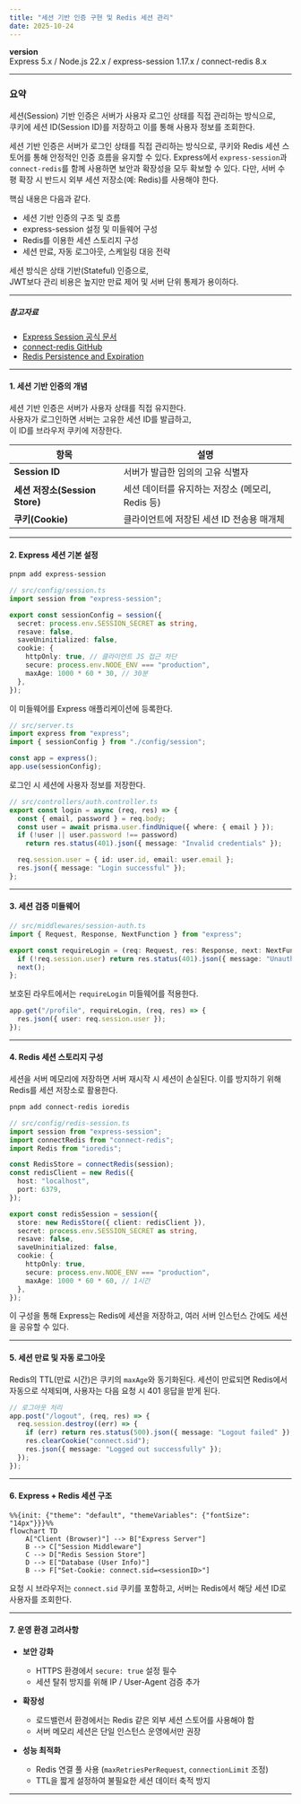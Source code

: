 ```yaml
---
title: "세션 기반 인증 구현 및 Redis 세션 관리"
date: 2025-10-24
---
```


**version**  
Express 5.x / Node.js 22.x / express-session 1.17.x / connect-redis 8.x

---

### 요약  
세션(Session) 기반 인증은 서버가 사용자 로그인 상태를 직접 관리하는 방식으로,  
쿠키에 세션 ID(Session ID)를 저장하고 이를 통해 사용자 정보를 조회한다.  

세션 기반 인증은 서버가 로그인 상태를 직접 관리하는 방식으로,
쿠키와 Redis 세션 스토어를 통해 안정적인 인증 흐름을 유지할 수 있다.
Express에서 `express-session`과 `connect-redis`를 함께 사용하면
보안과 확장성을 모두 확보할 수 있다.
다만, 서버 수평 확장 시 반드시 외부 세션 저장소(예: Redis)를 사용해야 한다.


핵심 내용은 다음과 같다.  
- 세션 기반 인증의 구조 및 흐름  
- express-session 설정 및 미들웨어 구성  
- Redis를 이용한 세션 스토리지 구성  
- 세션 만료, 자동 로그아웃, 스케일링 대응 전략  

세션 방식은 상태 기반(Stateful) 인증으로,  
JWT보다 관리 비용은 높지만 만료 제어 및 서버 단위 통제가 용이하다.

---

##### 참고자료  
- [Express Session 공식 문서](https://www.npmjs.com/package/express-session)  
- [connect-redis GitHub](https://github.com/tj/connect-redis)  
- [Redis Persistence and Expiration](https://redis.io/docs/latest/operate/oss/performance/expiration/)  

---

#### 1. 세션 기반 인증의 개념  

세션 기반 인증은 서버가 사용자 상태를 직접 유지한다.  
사용자가 로그인하면 서버는 고유한 세션 ID를 발급하고,  
이 ID를 브라우저 쿠키에 저장한다.  

| 항목 | 설명 |
|------|------|
| **Session ID** | 서버가 발급한 임의의 고유 식별자 |
| **세션 저장소(Session Store)** | 세션 데이터를 유지하는 저장소 (메모리, Redis 등) |
| **쿠키(Cookie)** | 클라이언트에 저장된 세션 ID 전송용 매개체 |

---

#### 2. Express 세션 기본 설정  

```bash
pnpm add express-session
```

```typescript
// src/config/session.ts
import session from "express-session";

export const sessionConfig = session({
  secret: process.env.SESSION_SECRET as string,
  resave: false,
  saveUninitialized: false,
  cookie: {
    httpOnly: true, // 클라이언트 JS 접근 차단
    secure: process.env.NODE_ENV === "production",
    maxAge: 1000 * 60 * 30, // 30분
  },
});
```

이 미들웨어를 Express 애플리케이션에 등록한다.

```typescript
// src/server.ts
import express from "express";
import { sessionConfig } from "./config/session";

const app = express();
app.use(sessionConfig);
```

로그인 시 세션에 사용자 정보를 저장한다.

```typescript
// src/controllers/auth.controller.ts
export const login = async (req, res) => {
  const { email, password } = req.body;
  const user = await prisma.user.findUnique({ where: { email } });
  if (!user || user.password !== password)
    return res.status(401).json({ message: "Invalid credentials" });

  req.session.user = { id: user.id, email: user.email };
  res.json({ message: "Login successful" });
};
```

---

#### 3. 세션 검증 미들웨어

```typescript
// src/middlewares/session-auth.ts
import { Request, Response, NextFunction } from "express";

export const requireLogin = (req: Request, res: Response, next: NextFunction) => {
  if (!req.session.user) return res.status(401).json({ message: "Unauthorized" });
  next();
};
```

보호된 라우트에서는 `requireLogin` 미들웨어를 적용한다.

```typescript
app.get("/profile", requireLogin, (req, res) => {
  res.json({ user: req.session.user });
});
```

---

#### 4. Redis 세션 스토리지 구성

세션을 서버 메모리에 저장하면 서버 재시작 시 세션이 손실된다.
이를 방지하기 위해 Redis를 세션 저장소로 활용한다.

```bash
pnpm add connect-redis ioredis
```

```typescript
// src/config/redis-session.ts
import session from "express-session";
import connectRedis from "connect-redis";
import Redis from "ioredis";

const RedisStore = connectRedis(session);
const redisClient = new Redis({
  host: "localhost",
  port: 6379,
});

export const redisSession = session({
  store: new RedisStore({ client: redisClient }),
  secret: process.env.SESSION_SECRET as string,
  resave: false,
  saveUninitialized: false,
  cookie: {
    httpOnly: true,
    secure: process.env.NODE_ENV === "production",
    maxAge: 1000 * 60 * 60, // 1시간
  },
});
```

이 구성을 통해 Express는 Redis에 세션을 저장하고,
여러 서버 인스턴스 간에도 세션을 공유할 수 있다.

---

#### 5. 세션 만료 및 자동 로그아웃

Redis의 TTL(만료 시간)은 쿠키의 `maxAge`와 동기화된다.
세션이 만료되면 Redis에서 자동으로 삭제되며,
사용자는 다음 요청 시 401 응답을 받게 된다.

```typescript
// 로그아웃 처리
app.post("/logout", (req, res) => {
  req.session.destroy((err) => {
    if (err) return res.status(500).json({ message: "Logout failed" });
    res.clearCookie("connect.sid");
    res.json({ message: "Logged out successfully" });
  });
});
```

---

#### 6. Express + Redis 세션 구조

```mermaid
%%{init: {"theme": "default", "themeVariables": {"fontSize": "14px"}}}%%
flowchart TD
    A["Client (Browser)"] --> B["Express Server"]
    B --> C["Session Middleware"]
    C --> D["Redis Session Store"]
    D --> E["Database (User Info)"]
    B --> F["Set-Cookie: connect.sid=<sessionID>"]
```

요청 시 브라우저는 `connect.sid` 쿠키를 포함하고,
서버는 Redis에서 해당 세션 ID로 사용자를 조회한다.

---

#### 7. 운영 환경 고려사항

* **보안 강화**

  * HTTPS 환경에서 `secure: true` 설정 필수
  * 세션 탈취 방지를 위해 IP / User-Agent 검증 추가

* **확장성**

  * 로드밸런서 환경에서는 Redis 같은 외부 세션 스토어를 사용해야 함
  * 서버 메모리 세션은 단일 인스턴스 운영에서만 권장

* **성능 최적화**

  * Redis 연결 풀 사용 (`maxRetriesPerRequest`, `connectionLimit` 조정)
  * TTL을 짧게 설정하여 불필요한 세션 데이터 축적 방지

---
